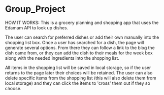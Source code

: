 # Group_Project

HOW IT WORKS:
This is a grocery planning and shopping app that uses the Edamam API to look up dishes.

The user can search for preferred dishes or add their own manually into the shopping list box. Once a user has searched for a dish,
the page will generate several options. From there they can follow a link to the blog the dish came from, or they can add the dish
to their meals for the week box along with the needed ingredients into the shopping list.

All items in the shopping list will be saved in local storage, so if the user returns to the page later their choices will be retained.
The user can also delete specific items from the shopping list (this will also delete them from local storage) and they can click
the items to 'cross' them out if they so choose.
